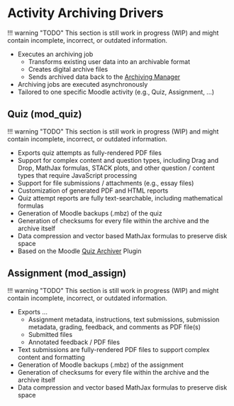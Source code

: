 # Activity Archiving Drivers

!!! warning "TODO"
    This section is still work in progress (WIP) and might contain incomplete, incorrect, or outdated information.

- Executes an archiving job
    - Transforms existing user data into an archivable format
    - Creates digital archive files
    - Sends archived data back to the [Archiving Manager](#archiving-manager)
- Archiving jobs are executed asynchronously
- Tailored to one specific Moodle activity (e.g., Quiz, Assignment, ...)


## Quiz (mod_quiz)

!!! warning "TODO"
    This section is still work in progress (WIP) and might contain incomplete, incorrect, or outdated information.

- Exports quiz attempts as fully-rendered PDF files
- Support for complex content and question types, including Drag and Drop, MathJax formulas, STACK plots, and other
  question / content types that require JavaScript processing
- Support for file submissions / attachments (e.g., essay files)
- Customization of generated PDF and HTML reports
- Quiz attempt reports are fully text-searchable, including mathematical formulas
- Generation of Moodle backups (.mbz) of the quiz
- Generation of checksums for every file within the archive and the archive itself
- Data compression and vector based MathJax formulas to preserve disk space
- Based on the Moodle [Quiz Archiver](https://moodle.org/plugins/quiz_archiver) Plugin


## Assignment (mod_assign)

!!! warning "TODO"
    This section is still work in progress (WIP) and might contain incomplete, incorrect, or outdated information.

- Exports ...
    - Assignment metadata, instructions, text submissions, submission metadata, grading, feedback, and comments as PDF
      file(s)
    - Submitted files
    - Annotated feedback / PDF files
- Text submissions are fully-rendered PDF files to support complex content and formatting
- Generation of Moodle backups (.mbz) of the assignment
- Generation of checksums for every file within the archive and the archive itself
- Data compression and vector based MathJax formulas to preserve disk space
